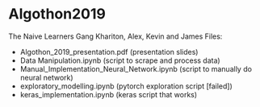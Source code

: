 # Algothon2019
The Naive Learners Gang
Khariton, Alex, Kevin and James
Files:
- Algothon_2019_presentation.pdf (presentation slides)
- Data Manipulation.ipynb (script to scrape and process data)
- Manual_Implementation_Neural_Network.ipynb (script to manually do neural network)
- exploratory_modelling.ipynb (pytorch exploration script [failed])
- keras_implementation.ipynb (keras script that works)
